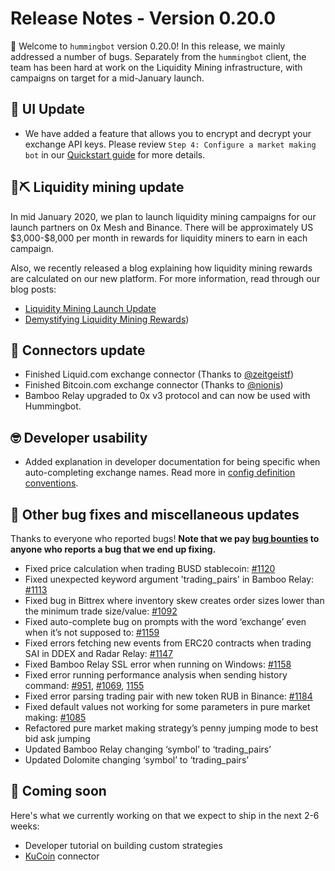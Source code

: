 # Release Notes - Version 0.20.0

🚀 Welcome to `hummingbot` version 0.20.0! In this release, we mainly addressed a number of bugs. Separately from the `hummingbot` client, the team has been hard at work on the Liquidity Mining infrastructure, with campaigns on target for a mid-January launch.

## 🤖 UI Update
* We have added a feature that allows you to encrypt and decrypt your exchange API keys. Please review `Step 4: Configure a market making bot` in our [Quickstart guide](https://docs.hummingbot.io/quickstart/3-configure-bot/) for more details.

## 🌊⛏ Liquidity mining update

In mid January 2020, we plan to launch liquidity mining campaigns for our launch partners on 0x Mesh and Binance. There will be approximately US \$3,000-$8,000 per month in rewards for liquidity miners to earn in each campaign.

Also, we recently released a blog explaining how liquidity mining rewards are calculated on our new platform. For more information, read through our blog posts:

* [Liquidity Mining Launch Update](https://hummingbot.io/blog/2019-12-liquidity-mining-launch/) 
* [Demystifying Liquidity Mining Rewards](https://hummingbot.io/blog/2019-12-liquidity-mining-rewards/))

## 🔗 Connectors update

* Finished Liquid.com exchange connector (Thanks to [@zeitgeistf](https://github.com/zeitgeistf))
* Finished Bitcoin.com exchange connector (Thanks to [@nionis](https://github.com/nionis))
* Bamboo Relay upgraded to 0x v3 protocol and can now be used with Hummingbot.

## 🤓 Developer usability

* Added explanation in developer documentation for being specific when auto-completing exchange names. Read more in [config definition conventions](https://docs.hummingbot.io/developers/config/#config-definition-conventions).


## 🐞 Other bug fixes and miscellaneous updates

Thanks to everyone who reported bugs! **Note that we pay [bug bounties](/support/bug-bounty-program) to anyone who reports a bug that we end up fixing.**

* Fixed price calculation when trading BUSD stablecoin: [#1120](https://github.com/bitcoinsfacil/marketmaker_nmbi/issues/1120)
* Fixed unexpected keyword argument 'trading_pairs' in Bamboo Relay: [#1113](https://github.com/bitcoinsfacil/marketmaker_nmbi/issues/1113)
* Fixed bug in Bittrex where inventory skew creates order sizes lower than the minimum trade size/value: [#1092](https://github.com/bitcoinsfacil/marketmaker_nmbi/issues/1092)
* Fixed auto-complete bug on prompts with the word ‘exchange’ even when it’s not supposed to: [#1159](https://github.com/bitcoinsfacil/marketmaker_nmbi/issues/1159)
* Fixed errors fetching new events from ERC20 contracts when trading SAI in DDEX and Radar Relay: [#1147](https://github.com/bitcoinsfacil/marketmaker_nmbi/issues/1147)
* Fixed Bamboo Relay SSL error when running on Windows: [#1158](https://github.com/bitcoinsfacil/marketmaker_nmbi/pull/1158)
* Fixed error running performance analysis when sending history command: [#951](https://github.com/bitcoinsfacil/marketmaker_nmbi/issues/951), [#1069](https://github.com/bitcoinsfacil/marketmaker_nmbi/issues/1069), [1155](https://github.com/bitcoinsfacil/marketmaker_nmbi/issues/1155)
* Fixed error parsing trading pair with new token RUB in Binance: [#1184](https://github.com/bitcoinsfacil/marketmaker_nmbi/issues/1184)
* Fixed default values not working for some parameters in pure market making: [#1085](https://github.com/bitcoinsfacil/marketmaker_nmbi/issues/1085)
* Refactored pure market making strategy’s penny jumping mode to best bid ask jumping
* Updated Bamboo Relay changing ‘symbol’ to ‘trading_pairs’
* Updated Dolomite changing ‘symbol’ to ‘trading_pairs’


## 🚀 Coming soon

Here's what we currently working on that we expect to ship in the next 2-6 weeks:

* Developer tutorial on building custom strategies
* [KuCoin](https://www.kucoin.com/) connector